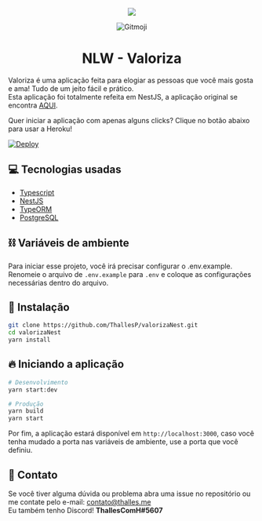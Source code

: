 <p align="center" >
<img src="https://i.imgur.com/SbhNaFr.png" />
</p>
<p align="center">
<img src="https://img.shields.io/badge/gitmoji-%20😜%20😍-FFDD67.svg?style=flat-square" alt="Gitmoji">
</p>
<h1 align="center">NLW - Valoriza</h1>

Valoriza é uma aplicação feita para elogiar as pessoas que você mais gosta e ama! Tudo de um jeito fácil e prático.  
Esta aplicação foi totalmente refeita em NestJS, a aplicação original se encontra [AQUI](https://github.com/ThallesP/Valoriza).

Quer iniciar a aplicação com apenas alguns clicks? Clique no botão abaixo para usar a Heroku!

<a href="https://heroku.com/deploy">
  <img src="https://www.herokucdn.com/deploy/button.svg" alt="Deploy">
</a>

## 💻 Tecnologias usadas

- [Typescript](https://www.typescriptlang.org/)
- [NestJS](https://nestjs.com/)
- [TypeORM](https://typeorm.io/)
- [PostgreSQL](https://www.postgresql.org/)

## ⛓️ Variáveis de ambiente

Para iniciar esse projeto, você irá precisar configurar o .env.example.
Renomeie o arquivo de `.env.example` para `.env` e coloque as configurações necessárias dentro do arquivo.

## 🚀 Instalação

```bash
git clone https://github.com/ThallesP/valorizaNest.git
cd valorizaNest
yarn install
```

## 🔥 Iniciando a aplicação

```bash
# Desenvolvimento
yarn start:dev

# Produção
yarn build
yarn start
```

Por fim, a aplicação estará disponível em `http://localhost:3000`, caso você tenha mudado a porta nas variáveis de ambiente, use a porta que você definiu.

## 📝 Contato

Se você tiver alguma dúvida ou problema abra uma issue no repositório ou me contate pelo e-mail: contato@thalles.me  
Eu também tenho Discord! **ThallesComH#5607**
